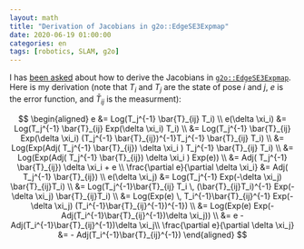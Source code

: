 ```yaml
---
layout: math
title: "Derivation of Jacobians in g2o::EdgeSE3Expmap"
date: 2020-06-19 01:00:00
categories: en
tags: [robotics, SLAM, g2o]
---
```


I has [been asked](https://github.com/izhengfan/se2lam/issues/26) about how to derive the Jacobians in [`g2o::EdgeSE3Expmap`](https://github.com/RainerKuemmerle/g2o/blob/20160424_git/g2o/types/sba/types_six_dof_expmap.cpp#L271).
Here is my derivation (note that $T_i$ and $T_j$ are the state of pose $i$ and $j$, $e$ is the error function, and $\bar{T}_{ij}$ is the measurment):

$$
\begin{aligned}
    e &= Log(T_j^{-1} \bar{T}_{ij} T_i) \\
    e(\delta \xi_i) 
    &= Log(T_j^{-1} \bar{T}_{ij} Exp(\delta \xi_i) T_i) \\
    &= Log(T_j^{-1} \bar{T}_{ij} Exp(\delta \xi_i) (T_j^{-1} \bar{T}_{ij})^{-1}T_j^{-1} \bar{T}_{ij} T_i) \\
    &= Log(Exp(Adj( T_j^{-1} \bar{T}_{ij}) \delta \xi_i ) T_j^{-1} \bar{T}_{ij} T_i) \\
    &= Log(Exp(Adj( T_j^{-1} \bar{T}_{ij}) \delta \xi_i ) Exp(e)) \\
    &= Adj( T_j^{-1} \bar{T}_{ij}) \delta \xi_i +  e \\
  \frac{\partial e}{\partial \delta \xi_i}  &=  Adj( T_j^{-1} \bar{T}_{ij})  \\
    e(\delta \xi_j) 
    &= Log(T_j^{-1} Exp(-\delta \xi_j)  \bar{T}_{ij}T_i) \\
    &= Log(T_j^{-1}\bar{T}_{ij} T_i \, (\bar{T}_{ij}T_i)^{-1} Exp(-\delta \xi_j)  \bar{T}_{ij}T_i) \\
    &= Log(Exp(e) \, T_i^{-1}\bar{T}_{ij}^{-1} Exp(-\delta \xi_j)  (T_i^{-1}\bar{T}_{ij}^{-1})^{-1}) \\
    &= Log(Exp(e) Exp(- Adj(T_i^{-1}\bar{T}_{ij}^{-1})\delta \xi_j)) \\
    &= e - Adj(T_i^{-1}\bar{T}_{ij}^{-1})\delta \xi_j\\
    \frac{\partial e}{\partial \delta \xi_j}  &= - Adj(T_i^{-1}\bar{T}_{ij}^{-1})
\end{aligned}
$$
